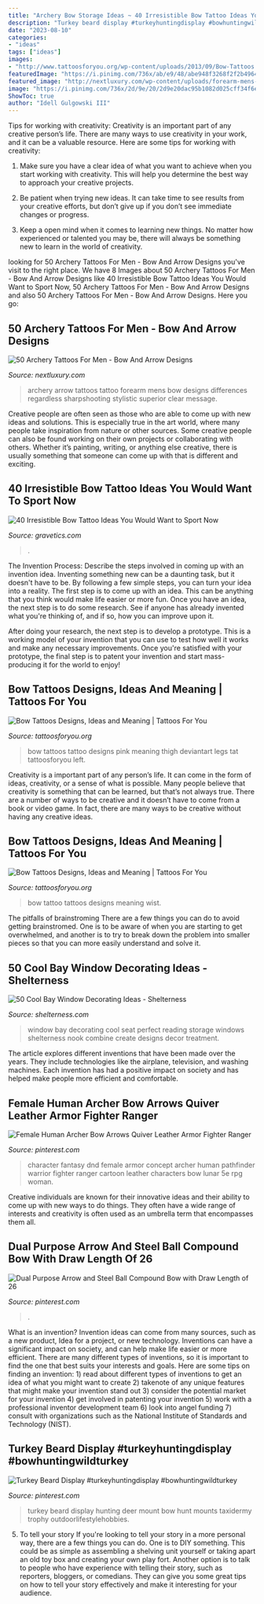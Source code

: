 ```yaml
---
title: "Archery Bow Storage Ideas ~ 40 Irresistible Bow Tattoo Ideas You Would Want To Sport Now"
description: "Turkey beard display #turkeyhuntingdisplay #bowhuntingwildturkey"
date: "2023-08-10"
categories:
- "ideas"
tags: ["ideas"]
images:
- "http://www.tattoosforyou.org/wp-content/uploads/2013/09/Bow-Tattoos.jpg"
featuredImage: "https://i.pinimg.com/736x/ab/e9/48/abe948f3268f2f2b4964405593a5252d.jpg"
featured_image: "http://nextluxury.com/wp-content/uploads/forearm-mens-archery-tattoo-ideas-arrow.jpg"
image: "https://i.pinimg.com/736x/2d/9e/20/2d9e20dac95b1082d025cff34f6e97a9.jpg"
ShowToc: true
author: "Idell Gulgowski III"
---
```



Tips for working with creativity:
Creativity is an important part of any creative person’s life. There are many ways to use creativity in your work, and it can be a valuable resource. Here are some tips for working with creativity:
1. Make sure you have a clear idea of what you want to achieve when you start working with creativity. This will help you determine the best way to approach your creative projects.

2. Be patient when trying new ideas. It can take time to see results from your creative efforts, but don’t give up if you don’t see immediate changes or progress.

3. Keep a open mind when it comes to learning new things. No matter how experienced or talented you may be, there will always be something new to learn in the world of creativity.


	

		
looking for 50 Archery Tattoos For Men - Bow And Arrow Designs you've visit to the right place. We have 8 Images about 50 Archery Tattoos For Men - Bow And Arrow Designs like 40 Irresistible Bow Tattoo Ideas You Would Want to Sport Now, 50 Archery Tattoos For Men - Bow And Arrow Designs and also 50 Archery Tattoos For Men - Bow And Arrow Designs. Here you go:
		
    
## 50 Archery Tattoos For Men - Bow And Arrow Designs

<img loading=lazy src="http://nextluxury.com/wp-content/uploads/forearm-mens-archery-tattoo-ideas-arrow.jpg" onerror="this.onerror=null;this.src='https://tse4.mm.bing.net/th?id=OIP.xLeq8DEPddzmW7xKk7LrRgHaM1&amp;pid=15.1';" alt="50 Archery Tattoos For Men - Bow And Arrow Designs">

_Source: nextluxury.com_

>archery arrow tattoos tattoo forearm mens bow designs differences regardless sharpshooting stylistic superior clear message. 

	

Creative people are often seen as those who are able to come up with new ideas and solutions. This is especially true in the art world, where many people take inspiration from nature or other sources. Some creative people can also be found working on their own projects or collaborating with others. Whether it’s painting, writing, or anything else creative, there is usually something that someone can come up with that is different and exciting.

    
## 40 Irresistible Bow Tattoo Ideas You Would Want To Sport Now

<img loading=lazy src="https://www.gravetics.com/wp-content/uploads/2017/05/bowtattoo-feathertattoo-feathertattoodesign-girlytattoo-tattoo.jpg" onerror="this.onerror=null;this.src='https://tse3.mm.bing.net/th?id=OIP.SANy6GU3P2d04mUZgvsuTAHaHa&amp;pid=15.1';" alt="40 Irresistible Bow Tattoo Ideas You Would Want to Sport Now">

_Source: gravetics.com_

>. 

	

The Invention Process: Describe the steps involved in coming up with an invention idea.
Inventing something new can be a daunting task, but it doesn't have to be. By following a few simple steps, you can turn your idea into a reality.
The first step is to come up with an idea. This can be anything that you think would make life easier or more fun. Once you have an idea, the next step is to do some research. See if anyone has already invented what you're thinking of, and if so, how you can improve upon it.

After doing your research, the next step is to develop a prototype. This is a working model of your invention that you can use to test how well it works and make any necessary improvements. Once you're satisfied with your prototype, the final step is to patent your invention and start mass-producing it for the world to enjoy!

    
## Bow Tattoos Designs, Ideas And Meaning | Tattoos For You

<img loading=lazy src="http://www.tattoosforyou.org/wp-content/uploads/2013/09/Bow-Tattoos.jpg" onerror="this.onerror=null;this.src='https://tse1.mm.bing.net/th?id=OIP.yVwWittupKAKKZcHXL9KOgHaKH&amp;pid=15.1';" alt="Bow Tattoos Designs, Ideas and Meaning | Tattoos For You">

_Source: tattoosforyou.org_

>bow tattoos tattoo designs pink meaning thigh deviantart legs tat tattoosforyou left. 

	

Creativity is a important part of any person’s life. It can come in the form of ideas, creativity, or a sense of what is possible. Many people believe that creativity is something that can be learned, but that’s not always true. There are a number of ways to be creative and it doesn’t have to come from a book or video game. In fact, there are many ways to be creative without having any creative ideas.

    
## Bow Tattoos Designs, Ideas And Meaning | Tattoos For You

<img loading=lazy src="http://www.tattoosforyou.org/wp-content/uploads/2013/09/Bow-Wist-Tattoo.jpg" onerror="this.onerror=null;this.src='https://tse4.mm.bing.net/th?id=OIP.QB5ysfPOloQ-ubzIetXMRgHaJ4&amp;pid=15.1';" alt="Bow Tattoos Designs, Ideas and Meaning | Tattoos For You">

_Source: tattoosforyou.org_

>bow tattoo tattoos designs meaning wist. 

	

The pitfalls of brainstroming
There are a few things you can do to avoid getting brainstromed. One is to be aware of when you are starting to get overwhelmed, and another is to try to break down the problem into smaller pieces so that you can more easily understand and solve it.

    
## 50 Cool Bay Window Decorating Ideas - Shelterness

<img loading=lazy src="http://i.shelterness.com/2012/02/25-cool-bay-window-decorating-ideas-9.jpg" onerror="this.onerror=null;this.src='https://tse2.mm.bing.net/th?id=OIP.fnew-33er8Lww9He_vT7fAHaLF&amp;pid=15.1';" alt="50 Cool Bay Window Decorating Ideas - Shelterness">

_Source: shelterness.com_

>window bay decorating cool seat perfect reading storage windows shelterness nook combine create designs decor treatment. 

	

The article explores different inventions that have been made over the years. They include technologies like the airplane, television, and washing machines. Each invention has had a positive impact on society and has helped make people more efficient and comfortable.

    
## Female Human Archer Bow Arrows Quiver Leather Armor Fighter Ranger

<img loading=lazy src="https://i.pinimg.com/736x/24/af/21/24af2115a554cb3df4b8d70ef24837b3.jpg" onerror="this.onerror=null;this.src='https://tse2.mm.bing.net/th?id=OIP.0Ahqtb9BMDjxBfd1qI6OqwHaLg&amp;pid=15.1';" alt="Female Human Archer Bow Arrows Quiver Leather Armor Fighter Ranger">

_Source: pinterest.com_

>character fantasy dnd female armor concept archer human pathfinder warrior fighter ranger cartoon leather characters bow lunar 5e rpg woman. 

	

Creative individuals are known for their innovative ideas and their ability to come up with new ways to do things. They often have a wide range of interests and creativity is often used as an umbrella term that encompasses them all.

    
## Dual Purpose Arrow And Steel Ball Compound Bow With Draw Length Of 26

<img loading=lazy src="https://i.pinimg.com/736x/2d/9e/20/2d9e20dac95b1082d025cff34f6e97a9.jpg" onerror="this.onerror=null;this.src='https://tse1.mm.bing.net/th?id=OIP.S4LnArd6ig2LD6-u8vTGOQHaJ5&amp;pid=15.1';" alt="Dual Purpose Arrow and Steel Ball Compound Bow with Draw Length of 26">

_Source: pinterest.com_

>. 

	

What is an invention?
Invention ideas can come from many sources, such as a new product, Idea for a project, or new technology. Inventions can have a significant impact on society, and can help make life easier or more efficient. There are many different types of inventions, so it is important to find the one that best suits your interests and goals. Here are some tips on finding an invention: 1) read about different types of inventions to get an idea of what you might want to create 2) takenote of any unique features that might make your invention stand out 3) consider the potential market for your invention 4) get involved in patenting your invention 5) work with a professional inventor development team 6) look into angel funding 7) consult with organizations such as the National Institute of Standards and Technology (NIST).

    
## Turkey Beard Display #turkeyhuntingdisplay #bowhuntingwildturkey

<img loading=lazy src="https://i.pinimg.com/736x/ab/e9/48/abe948f3268f2f2b4964405593a5252d.jpg" onerror="this.onerror=null;this.src='https://tse4.mm.bing.net/th?id=OIP.XWtvVOcnTt9lUfyalPjLKAHaKV&amp;pid=15.1';" alt="Turkey Beard Display #turkeyhuntingdisplay #bowhuntingwildturkey">

_Source: pinterest.com_

>turkey beard display hunting deer mount bow hunt mounts taxidermy trophy outdoorlifestylehobbies. 

	

5. To tell your story
If you're looking to tell your story in a more personal way, there are a few things you can do. One is to DIY something. This could be as simple as assembling a shelving unit yourself or taking apart an old toy box and creating your own play fort. Another option is to talk to people who have experience with telling their story, such as reporters, bloggers, or comedians. They can give you some great tips on how to tell your story effectively and make it interesting for your audience.


